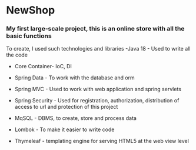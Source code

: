# NewShop
### My first large-scale project, this is an online store with all the basic functions
To create, I used such technologies and libraries
-Java 18 - Used to write all the code

- Core Container- IoC, DI

- Spring Data - To work with the database and orm

- Spring MVC - Used to work with web application and spring servlets

- Spring Security - Used for registration, authorization, distribution of access to url and protection of this project

- MqSQL - DBMS, to create, store and process data

- Lombok - To make it easier to write code

- Thymeleaf - templating engine for serving HTML5 at the web view level
